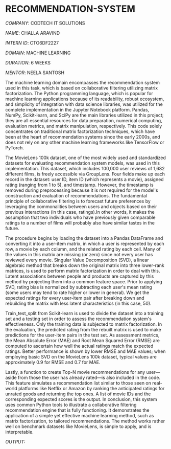 # RECOMMENDATION-SYSTEM

*COMPANY*: CODTECH IT SOLUTIONS

*NAME*: CHALLA ARAVIND

*INTERN ID*: CTO6DF2227

*DOMAIN*: MACHINE LEARNING

*DURATION*: 6 WEEKS

*MENTOR*: NEELA SANTOSH

The machine learning domain encompasses the recommendation system used in this task, which is based on collaborative filtering utilizing matrix factorization.  The Python programming language, which is popular for machine learning applications because of its readability, robust ecosystem, and simplicity of integration with data science libraries, was utilized for the complete implementation in the Jupyter Notebook platform.  Pandas, NumPy, Scikit-learn, and SciPy are the main libraries utilized in this project; they are all essential resources for data preparation, numerical computing, evaluation metrics, and matrix manipulation, respectively.  This code solely concentrates on traditional matrix factorization techniques, which have been at the heart of recommendation systems since the early 2000s, and does not rely on any other machine learning frameworks like TensorFlow or PyTorch. 

The MovieLens 100k dataset, one of the most widely used and standardized datasets for evaluating recommendation system models, was used in this implementation.  This dataset, which includes 100,000 user reviews of 1,682 different films, is freely accessible via GroupLens.  Four fields make up each record in the dataset: user ID, item ID (which represents a movie), assigned rating (ranging from 1 to 5), and timestamp.  However, the timestamp is removed during preprocessing because it is not required for the model's construction and evaluation of recommendations.  The fundamental principle of collaborative filtering is to forecast future preferences by leveraging the commonalities between users and objects based on their previous interactions (in this case, ratings).In other words, it makes the assumption that two individuals who have previously given comparable ratings to a number of films will probably also have similar tastes in the future.

 The procedure begins by loading the dataset into a Pandas DataFrame and converting it into a user-item matrix, in which a user is represented by each row, a movie by each column, and the related rating by each cell.  Many of the values in this matrix are missing (or zero) since not every user has reviewed every movie.  Singular Value Decomposition (SVD), a linear algebraic method that breaks down the original matrix into three lower-rank matrices, is used to perform matrix factorization in order to deal with this.  Latent associations between people and products are captured by this method by projecting them into a common feature space.  Prior to applying SVD, rating bias is normalized by subtracting each user's mean rating (some users may tend to rate higher or lower in general).  We get the expected ratings for every user-item pair after breaking down and rebuilding the matrix with less latent characteristics (in this case, 50).

 Train_test_split from Scikit-learn is used to divide the dataset into a training set and a testing set in order to assess the recommendation system's effectiveness.  Only the training data is subjected to matrix factorization.  In the evaluation, the predicted rating from the rebuilt matrix is used to make predictions for the user-item pairs in the test set. As assessment metrics, the Mean Absolute Error (MAE) and Root Mean Squared Error (RMSE) are computed to ascertain how well the actual ratings match the expected ratings.  Better performance is shown by lower RMSE and MAE values; when employing basic SVD on the MovieLens 100k dataset, typical values are approximately 0.9 for RMSE and 0.7 for MAE.

 Lastly, a function to create Top-N movie recommendations for any user—aside from those the user has already rated—is also included in the code.  This feature simulates a recommendation list similar to those seen on real-world platforms like Netflix or Amazon by ranking the anticipated ratings for unrated goods and returning the top ones. A list of movie IDs and the corresponding expected scores is the output.  In conclusion, this system uses common Python tools to illustrate a collaborative filtering recommendation engine that is fully functioning.  It demonstrates the application of a simple yet effective machine learning method, such as matrix factorization, to tailored recommendations.  The method works rather well on benchmark datasets like MovieLens, is simple to apply, and is interpretable.

 *OUTPUT:*

 

